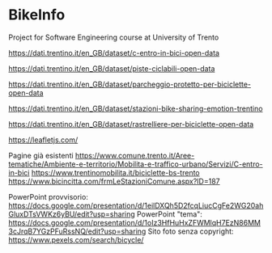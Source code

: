 # BikeInfo
Project for Software Engineering course at University of Trento


https://dati.trentino.it/en_GB/dataset/c-entro-in-bici-open-data

https://dati.trentino.it/en_GB/dataset/piste-ciclabili-open-data

https://dati.trentino.it/en_GB/dataset/parcheggio-protetto-per-biciclette-open-data

https://dati.trentino.it/en_GB/dataset/stazioni-bike-sharing-emotion-trentino

https://dati.trentino.it/en_GB/dataset/rastrelliere-per-biciclette-open-data


https://leafletjs.com/


Pagine già esistenti
https://www.comune.trento.it/Aree-tematiche/Ambiente-e-territorio/Mobilita-e-traffico-urbano/Servizi/C-entro-in-bici
https://www.trentinomobilita.it/biciclette-bs-trento
https://www.bicincitta.com/frmLeStazioniComune.aspx?ID=187

PowerPoint provvisorio:  https://docs.google.com/presentation/d/1eilDXQh5D2fcqLiucCgFe2WG20ahGluxDTsVWKz6yBU/edit?usp=sharing
PowerPoint "tema":  https://docs.google.com/presentation/d/1oIz3HfHuHxZFWMlqH7EzN86MM3cJrqB7YGzPFuRssNQ/edit?usp=sharing
Sito foto senza copyright:  https://www.pexels.com/search/bicycle/
